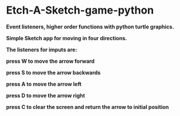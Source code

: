 # Etch-A-Sketch-game-python
<b /> Event listeners, higher order functions with python turtle graphics.

<b /> Simple Sketch app for moving in four directions.

<b /> The listeners for imputs are:

<b /> press W to move the arrow forward

<b /> press S to move the arrow backwards

<b /> press A to move the arrow left

<b /> press D to move the arrow right

<b /> press C to clear the screen and return the arrow to initial position

